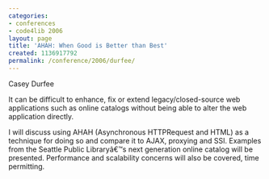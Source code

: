 ```yaml
---
categories:
- conferences
- code4lib 2006
layout: page
title: 'AHAH: When Good is Better than Best'
created: 1136917792
permalink: /conference/2006/durfee/
---
```

Casey Durfee

It can be difficult to enhance, fix or extend legacy/closed-source web applications such as online catalogs without being able to alter the web application directly.

I will discuss using AHAH (Asynchronous HTTPRequest and HTML) as a technique for doing so and compare it to AJAX, proxying and SSI. Examples from the Seattle Public Libraryâ€™s next generation online catalog will be presented. Performance and scalability concerns will also be covered, time permitting.
